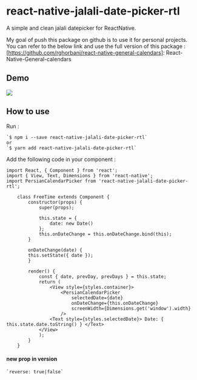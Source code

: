# react-native-jalali-date-picker-rtl
A simple and clean jalali datepicker for ReactNative.

My goal of push this package on github is to use it for personal projects. You can refer to the below link and use the full version of this package : [https://github.com/rghorbani/react-native-general-calendars]: React-Native-General-calendars

## Demo
<kbd>
  <img src="https://raw.githubusercontent.com/mgolkardev/react-native-jalali-date-picker-rtl/master/demo/demo.jpg?raw=true">
</kbd>


## How to use 
Run : 
    
    `$ npm i --save react-native-jalali-date-picker-rtl`
    or
    `$ yarn add react-native-jalali-date-picker-rtl`
    

Add the following code in your component :

	import React, { Component } from 'react';
	import { View, Text, Dimensions } from 'react-native';
	import PersianCalendarPicker from 'react-native-jalali-date-picker-rtl';

        class FreeTime extends Component { 
            constructor(props) {
                super(props);

                this.state = {
                    date: new Date()
                };
                this.onDateChange = this.onDateChange.bind(this);
            }
        
            onDateChange(date) {
            this.setState({ date });
            }
            
            render() {
                const { date, prevDay, prevDays } = this.state;
                return (
                    <View style={styles.container}>
                        <PersianCalendarPicker
                            selectedDate={date}
                            onDateChange={this.onDateChange}
                            screenWidth={Dimensions.get('window').width}
                        />
                    <Text style={styles.selectedDate}> Date: { this.state.date.toString() } </Text>
                </View>
                );
            }
        }

#### new prop in version
	`reverse: true|false`
